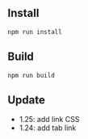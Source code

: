 ## Install

```
npm run install
```

## Build

```
npm run build
```

## Update

- 1.25: add link CSS
- 1.24: add tab link
